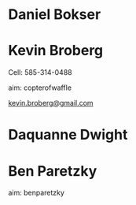 # Daniel Bokser #

# Kevin Broberg #

Cell: 585-314-0488

aim: copterofwaffle

kevin.broberg@gmail.com

# Daquanne Dwight #

# Ben Paretzky #

aim: benparetzky
